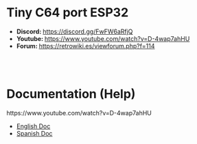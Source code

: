 # Tiny C64 port ESP32
<ul>
 <li><b>Discord: </b><a href='https://discord.gg/FwFW6aRfjQ'>https://discord.gg/FwFW6aRfjQ</a></li>
 <li><b>Youtube: </b><a href='https://www.youtube.com/watch?v=D-4wap7ahHU'>https://www.youtube.com/watch?v=D-4wap7ahHU</a></li>
 <li><b>Forum: </b><a href='https://retrowiki.es/viewforum.php?f=114'>https://retrowiki.es/viewforum.php?f=114</a></li>
</ul>

<br><br>
<h1>Documentation (Help)</h1>
https://www.youtube.com/watch?v=D-4wap7ahHU
<ul>
 <li><a href='readmeEnglish.md'>English Doc</a></li>
 <li><a href='readmeSpanish.md'>Spanish Doc</a></li>
</ul>
